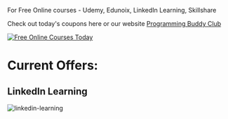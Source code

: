 For Free Online courses - Udemy, Edunoix, LinkedIn Learning, Skillshare

Check out today's coupons here or our website [Programming Buddy Club][programmingbuddyclub]

[![Free Online Courses Today](https://i.imgur.com/aE2TLHF.png)][today-courses]

# Current Offers:

## LinkedIn Learning

![linkedin-learning](https://i.imgur.com/twfsaUI.png)

[programmingbuddyclub]: https://bit.ly/FreeOnlineCoursesGithub "Programming Buddy Club Free Online Courses"
[linkedin-learning]: https://bit.ly/FreeLinkedInLearning "LinkedIn Learning Offers"
[today-courses]: https://github.com/programmingbuddyclub/free-online-courses/tree/master/2020%20June/Free%20Online%20Courses%20June%2027%202020 "Free Online Courses for Today"
